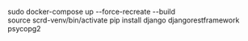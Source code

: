 sudo docker-compose up --force-recreate  --build  
source scrd-venv/bin/activate
pip install django djangorestframework psycopg2